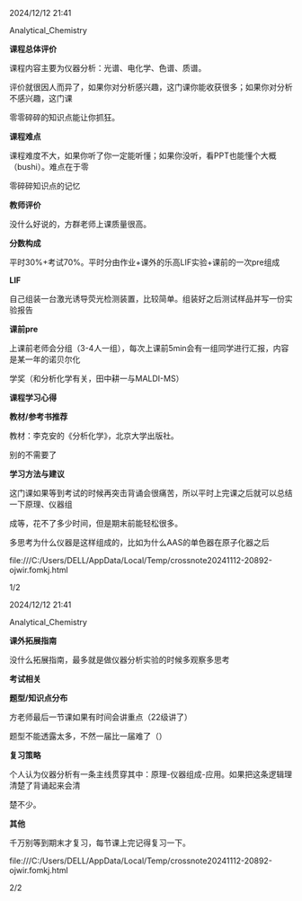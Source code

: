 ﻿<a name="br1"></a> 

2024/12/12 21:41

Analytical\_Chemistry

**课程总体评价**

课程内容主要为仪器分析：光谱、电化学、色谱、质谱。

评价就很因人而异了，如果你对分析感兴趣，这门课你能收获很多；如果你对分析不感兴趣，这门课

零零碎碎的知识点能让你抓狂。

**课程难点**

课程难度不大，如果你听了你一定能听懂；如果你没听，看PPT也能懂个大概（bushi）。难点在于零

零碎碎知识点的记忆

**教师评价**

没什么好说的，方群老师上课质量很高。

**分数构成**

平时30%+考试70%。平时分由作业+课外的乐高LIF实验+课前的一次pre组成

**LIF**

自己组装一台激光诱导荧光检测装置，比较简单。组装好之后测试样品并写一份实验报告

**课前pre**

上课前老师会分组（3-4人一组），每次上课前5min会有一组同学进行汇报，内容是某一年的诺贝尔化

学奖（和分析化学有关，田中耕一与MALDI-MS）

**课程学习心得**

**教材/参考书推荐**

教材：李克安的《分析化学》，北京大学出版社。

别的不需要了

**学习方法与建议**

这门课如果等到考试的时候再突击背诵会很痛苦，所以平时上完课之后就可以总结一下原理、仪器组

成等，花不了多少时间，但是期末前能轻松很多。

多思考为什么仪器是这样组成的，比如为什么AAS的单色器在原子化器之后

file:///C:/Users/DELL/AppData/Local/Temp/crossnote20241112-20892-ojwir.fomkj.html

1/2



<a name="br2"></a> 

2024/12/12 21:41

Analytical\_Chemistry

**课外拓展指南**

没什么拓展指南，最多就是做仪器分析实验的时候多观察多思考

**考试相关**

**题型/知识点分布**

方老师最后一节课如果有时间会讲重点（22级讲了）

题型不能透露太多，不然一届比一届难了（）

**复习策略**

个人认为仪器分析有一条主线贯穿其中：原理-仪器组成-应用。如果把这条逻辑理清楚了背诵起来会清

楚不少。

**其他**

千万别等到期末才复习，每节课上完记得复习一下。

file:///C:/Users/DELL/AppData/Local/Temp/crossnote20241112-20892-ojwir.fomkj.html

2/2


